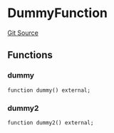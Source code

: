 # DummyFunction
[Git Source](https://github.com/metacontract/mc/blob/20954f1387efa0bc72b42d3e78a22f9f845eebbd/src/devkit/Flattened.sol)


## Functions
### dummy


```solidity
function dummy() external;
```

### dummy2


```solidity
function dummy2() external;
```

